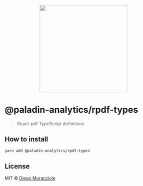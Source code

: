 <p align="center">
  <img src="https://user-images.githubusercontent.com/5600341/27505816-c8bc37aa-587f-11e7-9a86-08a2d081a8b9.png" height="280px">
</p>

# @paladin-analytics/rpdf-types

> React-pdf TypeScript definitions

## How to install

```sh
yarn add @paladin-analytics/rpdf-types
```

## License

MIT © [Diego Muracciole](http://github.com/diegomura)

